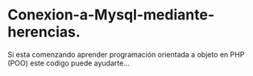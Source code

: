 # Conexion-a-Mysql-mediante-herencias.
Si esta comenzando aprender programación orientada a objeto en PHP (POO) este codigo puede ayudarte...

